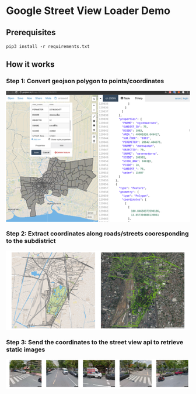 # Google Street View Loader Demo

## Prerequisites
```
pip3 install -r requirements.txt
```

## How it works

### Step 1: Convert geojson polygon to points/coordinates

<p align="center">
<img src="doc/GeoJSON.png" width="850"  style="display: block;  margin: 0 auto;"/>
</p>


### Step 2: Extract coordinates along roads/streets cooresponding to the subdistrict

<p align="center">
<img src="doc/overpass_api.png" width="900"  style="display: block;  margin: 0 auto;"/>
</p>

### Step 3: Send the coordinates to the street view api to retrieve static images

<p align="center">
<img src="doc/gsv.png" width="870"  style="display: block;  margin: 0 auto;"/>
</p>
